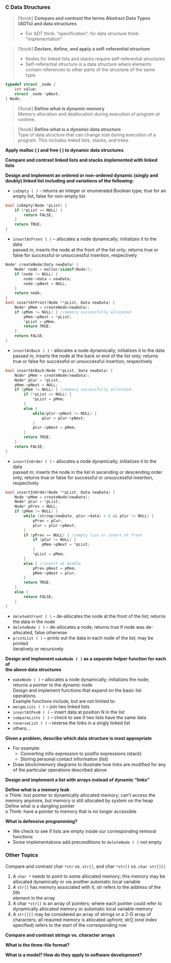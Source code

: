 ### C Data Structures  
>[!book] **Compare and contrast the terms Abstract Data Types (ADTs) and data structures**  
> - For ADT think: “specification”; for data structure think: “implementation”  

>[!book] **Declare, define, and apply a self-referential structure**  
> - Nodes for linked lists and stacks require self-referential structures  
> - Self-referential structure is a data structure where elements contain references to other parts of the structure of the same type.
```c
typedef struct _node {
	int value;
	struct _node *pNext;
} Node;
```


>[!book] **Define what is dynamic memory**  
>Memory allocation and deallocation during execution of program at runtime.

>[!book] **Define what is a dynamic data structure**  
> Type of data structure that can change size during execution of a program. This includes linked lists, stacks, and trees.

**Apply malloc ( ) and free ( ) to dynamic data structures**

**Compare and contrast linked lists and stacks implemented with linked lists**  

**Design and implement an ordered or non-ordered dynamic (singly and doubly) linked list including and variations of the following:**  
- `isEmpty ( )` - returns an integer or enumerated Boolean type; true for an  
empty list, false for non-empty list  
```c
bool isEmpty(Node *pList) {
	if (*pList == NULL) {
		return FALSE;
	}
	return TRUE;
}
```
- `insertAtFront ( )` – allocates a node dynamically; initializes it to the data  
passed in; inserts the node at the front of the list only; returns true or  
false for successful or unsuccessful insertion, respectively  
```c
Node* createNode(Data newData) {
	Node* node = malloc(sizeof(Node));
	if (node != NULL) {
		node->data = newData;
		node->pNext = NULL;
	}
	return node;
}
bool insertAtFront(Node **pList, Data newData) {
	Node* pMem = createNode(newData);
	if (pMem != NULL) { //memory successfully allocated
		pMem->pNext = *pList;
		*pList = pMem;
		return TRUE;
	}
	return FALSE;
}
```
- `insertAtBack ( )` - allocates a node dynamically; initializes it to the data  
passed in; inserts the node at the back or end of the list only; returns  
true or false for successful or unsuccessful insertion, respectively  
```c
bool insertAtBack(Node **pList, Data newData) {
	Node* pMem = createNode(newData);
	Node* pCur = *pList;
	pMem->pNext = NULL;
	if (pMem != NULL) { //memory successfully allocated
		if (*pList == NULL) {
			*pList = pMem;
		}
		else {
			while(pCur->pNext != NULL) {
				pCur = pCur->pNext;
			}
			pCur->pNext = pMem;
		}
		return TRUE;
	}
	return FALSE;
}
```
- `insertInOrder ( )` - allocates a node dynamically; initializes it to the data  
passed in; inserts the node in the list in ascending or descending order  
only; returns true or false for successful or unsuccessful insertion, respectively  
```c
bool insertInOrder(Node **pList, Data newData) {
	Node *pMem = createNode(newData);
	Node* pCur = *pList;
	Node* pPrev = NULL;
	if (pMem != NULL) {
		while (strcmp(newData, pCur->data) < 0 && pCur != NULL) {
			pPrev = pCur;
			pCur = pCur->pNext;
		}
		if (pPrev == NULL) { //empty list or insert at front
			if (pCur != NULL) {
				pMem->pNext = *pList;
			}
			*pList = pMem;
		}
		else { //insert at middle
			pPrev-pNext = pMem;
			pMem->pNext = pCur;
		}
		return TRUE;
	}
	else {
		return FALSE;
	}
}
```
- `deleteAtFront ( )` – de-allocates the node at the front of the list; returns  
the data in the node  
- `deleteNode ( )` – de-allocates a node; returns true if node was de-  
allocated, false otherwise  
- `printList ( )` – prints out the data in each node of the list; may be printed  
iteratively or recursively  

**Design and implement `makeNode ( )` as a separate helper function for each of**  
**the above data structures**  
- `makeNode ( )` – allocates a node dynamically; initializes the node;  
returns a pointer to the dynamic node  
Design and implement functions that expand on the basic list operations.  
Example functions include, but are not limited to:  
- `mergeLists ( )` – join two linked lists  
- `insertAtPosN ( )` – insert data at position N in the list  
- `compareLists ( )` – check to see if two lists have the same data  
- `reverseList ( )` – reverse the links in a singly linked list  
- others...  

**Given a problem, describe which data structure is most appropriate**  
- For example:  
	- Converting infix expression to postfix expressions (stack)  
	- Storing personal contact information (list)  
- Draw block/memory diagrams to illustrate how links are modified for any of the particular operations described above  

**Design and implement a list with arrays instead of dynamic “links”**  

**Define what is a memory leak**  
o Think: lost pointer to dynamically allocated memory; can’t access the  
memory anymore, but memory is still allocated by system on the heap  
Define what is a dangling pointer  
o Think: have a pointer to memory that is no longer accessible  

**What is defensive programming?**  
- We check to see if lists are empty inside our corresponding removal  
functions
- Some implementations add preconditions to `deleteNode ( )` not empty  

### Other Topics  
Compare and contrast char `*str` vs. `str[]`, and char `*str[]` vs. `char str[][]`  
1. A `char *` needs to point to some allocated memory; this memory may be  
allocated dynamically or via another automatic local variable  
2. A `str[]` has memory associated with it; str refers to the address of the 0th  
element in the array  
3. A char `*str[]` is an array of pointers; where each pointer could refer to  
dynamically allocated memory or automatic local variable memory  
4. A `str[][]` may be considered an array of strings or a 2-D array of  
characters; all required memory is allocated upfront; str[] (one index  
specified) refers to the start of the corresponding row  

**Compare and contrast strings vs. character arrays**  

**What is the three-file format?**  

**What is a model? How do they apply to software development?**